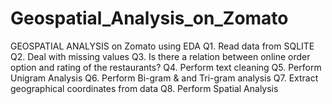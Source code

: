 # Geospatial_Analysis_on_Zomato
GEOSPATIAL ANALYSIS on Zomato using EDA
Q1. Read data from SQLITE
Q2. Deal with missing values
Q3. Is there a relation between online order option and rating of the restaurants?
Q4. Perform text cleaning
Q5. Perform Unigram Analysis
Q6. Perform Bi-gram & and Tri-gram analysis
Q7. Extract geographical coordinates from data
Q8. Perform Spatial Analysis
